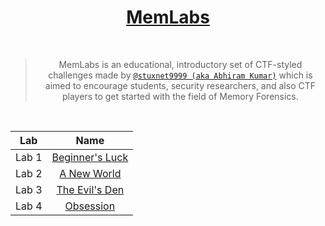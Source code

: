 <div align="center">

# [MemLabs](https://github.com/stuxnet999/MemLabs)
  
<br/>

> MemLabs is an educational, introductory set of CTF-styled challenges made by [`@stuxnet9999 (aka Abhiram Kumar)`](https://github.com/stuxnet999) which is aimed to encourage students, security researchers, and also CTF players to get started with the field of Memory Forensics.
  
<br/>
  
| Lab | Name |
| :-----: | :-: |
| Lab 1 | [Beginner's Luck](https://github.com/a3X3k/MemLabs/blob/main/Lab%201/readme.md) |
| Lab 2 | [A New World](https://github.com/a3X3k/MemLabs/blob/main/Lab%202/readme.md) |
| Lab 3 | [The Evil's Den](https://github.com/a3X3k/MemLabs/blob/main/Lab%203/readme.md) |
| Lab 4 | [Obsession](https://github.com/a3X3k/MemLabs/blob/main/Lab%204/readme.md) |
  
</div>
